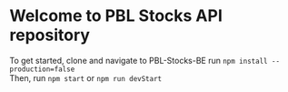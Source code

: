 # Welcome to PBL Stocks API repository
To get started, clone and navigate to PBL-Stocks-BE run `npm install --production=false`<br />
Then, run `npm start` or `npm run devStart`<br /> 